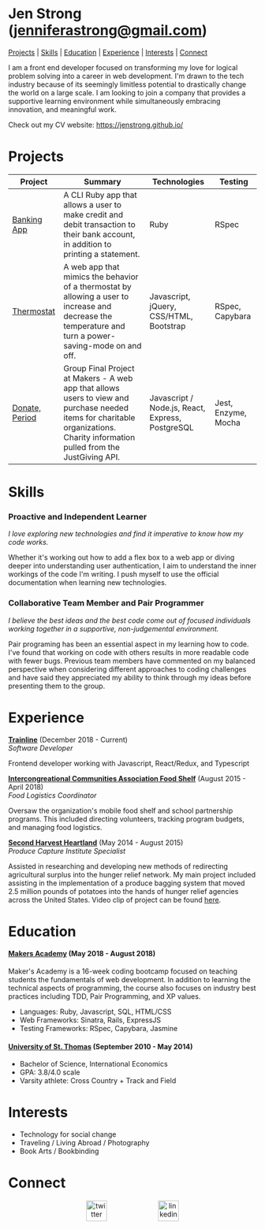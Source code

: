 # Jen Strong (<jenniferastrong@gmail.com>)

[Projects](#projects) |  [Skills](#skills)  |  [Education](#education)  | [ Experience](#experience)  |  [Interests](#interests) | [Connect](#connect)

I am a front end developer focused on transforming my love for logical problem solving into a career in web development. I'm drawn to the tech industry because of its seemingly limitless potential to drastically change the world on a large scale. I am looking to join a company that provides a supportive learning environment while simultaneously embracing innovation, and meaningful work. 

Check out my CV website: https://jenstrong.github.io/

# <a id="projects"></a>Projects 
| Project                                                               | Summary        | Technologies  | Testing|
| ----------------------------------------------------------------------| -------------|--------------|----------|
| [Banking App](https://github.com/JenStrong/bank-app)                   | A CLI Ruby app that allows a user to make credit and debit transaction to their bank account, in addition to printing a statement.| Ruby | RSpec
| [Thermostat](https://github.com/JenStrong/thermostat)                | A web app that mimics the behavior of a thermostat by allowing a user to increase and decrease the temperature and turn a power-saving-mode on and off.| Javascript, jQuery, CSS/HTML, Bootstrap | RSpec, Capybara
| [Donate, Period](https://github.com/JenStrong/donate-period)   | Group Final Project at Makers - A web app that allows users to view and purchase needed items for charitable organizations. Charity information pulled from the JustGiving API.    | Javascript / Node.js, React, Express, PostgreSQL | Jest, Enzyme, Mocha

# <a id="skills"></a>Skills

### Proactive and Independent Learner 

*I love exploring new technologies and find it imperative to know how my code works.* 

Whether it's working out how to add a flex box to a web app or diving deeper into understanding user authentication, I aim to understand the inner workings of the code I'm writing. I push myself to use the official documentation when learning new technologies. 

### Collaborative Team Member and Pair Programmer

*I believe the best ideas and the best code come out of focused individuals working together in a supportive, non-judgemental environment.*

Pair programing has been an essential aspect in my learning how to code. I've found that working on code with others results in more readable code with fewer bugs. Previous team members have commented on my balanced perspective when considering different approaches to coding challenges and have said they appreciated my ability to think through my ideas before presenting them to the group. 

####  

# <a id="experience"></a>Experience

<a href="https://www.thetrainline.com/">**Trainline**</a> (December 2018 - Current)    
*Software Developer* <br>

Frontend developer working with Javascript, React/Redux, and Typescript 


<a href="https://www.icafoodshelf.org/">**Intercongreational Communities Association Food Shelf**</a> (August 2015 - April 2018)    
*Food Logistics Coordinator* <br>

Oversaw the organization's mobile food shelf and school partnership programs. This included directing volunteers, tracking program budgets, and managing food logistics.

<a href="http://www.2harvest.org/">**Second Harvest Heartland**</a>  (May 2014 - August 2015)   
*Produce Capture Institute Specialist* <br>

Assisted in researching and developing new methods of redirecting agricultural surplus into the hunger relief network. My main project included assisting in the implementation of a produce bagging system that moved 2.5 million pounds of potatoes into the hands of hunger relief agencies across the United States. Video clip of project can be found <a href="https://www.youtube.com/watch?v=Jd0iexBwSqAhere">here</a>.

# <a id="education"></a>Education

#### <a href="https://makers.tech/">Makers Academy</a> (May 2018 - August 2018)

Maker's Academy is a 16-week coding bootcamp focused on teaching students the fundamentals of web development. In addition to learning the technical aspects of programming, the course also focuses on industry best practices including TDD, Pair Programming, and XP values. 

- Languages: Ruby, Javascript, SQL, HTML/CSS <br>
- Web Frameworks: Sinatra, Rails, ExpressJS <br>
- Testing Frameworks: RSpec, Capybara, Jasmine

#### <a href="https://www.stthomas.edu/">University of St. Thomas</a> (September 2010 - May 2014) 

- Bachelor of Science, International Economics
- GPA: 3.8/4.0 scale
- Varsity athlete: Cross Country + Track and Field 

# <a id="interests"></a>Interests
- Technology for social change 
- Traveling / Living Abroad / Photography 
- Book Arts / Bookbinding 

# <a id="connect"></a>Connect

<p align="center">
<a href="https://twitter.com/devgirljen">
<img src="http://goinkscape.com/wp-content/uploads/2015/07/twitter-logo-final.png" alt="twitter" hspace="50" height="42" width="42"></a>
<a href="https://www.linkedin.com/in/jenniferastrong/">
<img src="https://www.iconfinder.com/data/icons/free-social-icons/67/linkedin_circle_color-512.png" alt="linkedin" hspace="50" height="42" width="42"></a></p>
